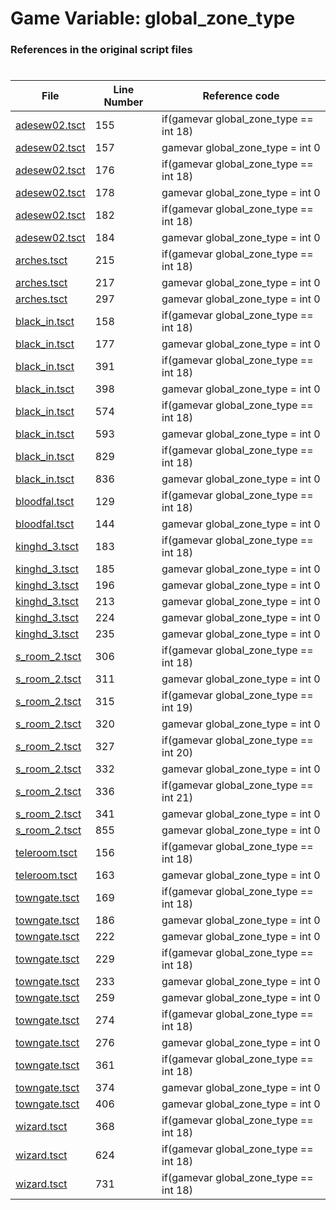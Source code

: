 # Game Variable: global_zone_type
### References in the original script files

#

| File | Line Number | Reference code |
| --- | --- | --- |
| [adesew02.tsct](../../../out/adesew02.tsct#L155) | 155 | if(gamevar global_zone_type == int 18) |
| [adesew02.tsct](../../../out/adesew02.tsct#L157) | 157 | gamevar global_zone_type = int 0 |
| [adesew02.tsct](../../../out/adesew02.tsct#L176) | 176 | if(gamevar global_zone_type == int 18) |
| [adesew02.tsct](../../../out/adesew02.tsct#L178) | 178 | gamevar global_zone_type = int 0 |
| [adesew02.tsct](../../../out/adesew02.tsct#L182) | 182 | if(gamevar global_zone_type == int 18) |
| [adesew02.tsct](../../../out/adesew02.tsct#L184) | 184 | gamevar global_zone_type = int 0 |
| [arches.tsct](../../../out/arches.tsct#L215) | 215 | if(gamevar global_zone_type == int 18) |
| [arches.tsct](../../../out/arches.tsct#L217) | 217 | gamevar global_zone_type = int 0 |
| [arches.tsct](../../../out/arches.tsct#L297) | 297 | gamevar global_zone_type = int 0 |
| [black_in.tsct](../../../out/black_in.tsct#L158) | 158 | if(gamevar global_zone_type == int 18) |
| [black_in.tsct](../../../out/black_in.tsct#L177) | 177 | gamevar global_zone_type = int 0 |
| [black_in.tsct](../../../out/black_in.tsct#L391) | 391 | if(gamevar global_zone_type == int 18) |
| [black_in.tsct](../../../out/black_in.tsct#L398) | 398 | gamevar global_zone_type = int 0 |
| [black_in.tsct](../../../out/black_in.tsct#L574) | 574 | if(gamevar global_zone_type == int 18) |
| [black_in.tsct](../../../out/black_in.tsct#L593) | 593 | gamevar global_zone_type = int 0 |
| [black_in.tsct](../../../out/black_in.tsct#L829) | 829 | if(gamevar global_zone_type == int 18) |
| [black_in.tsct](../../../out/black_in.tsct#L836) | 836 | gamevar global_zone_type = int 0 |
| [bloodfal.tsct](../../../out/bloodfal.tsct#L129) | 129 | if(gamevar global_zone_type == int 18) |
| [bloodfal.tsct](../../../out/bloodfal.tsct#L144) | 144 | gamevar global_zone_type = int 0 |
| [kinghd_3.tsct](../../../out/kinghd_3.tsct#L183) | 183 | if(gamevar global_zone_type == int 18) |
| [kinghd_3.tsct](../../../out/kinghd_3.tsct#L185) | 185 | gamevar global_zone_type = int 0 |
| [kinghd_3.tsct](../../../out/kinghd_3.tsct#L196) | 196 | gamevar global_zone_type = int 0 |
| [kinghd_3.tsct](../../../out/kinghd_3.tsct#L213) | 213 | gamevar global_zone_type = int 0 |
| [kinghd_3.tsct](../../../out/kinghd_3.tsct#L224) | 224 | gamevar global_zone_type = int 0 |
| [kinghd_3.tsct](../../../out/kinghd_3.tsct#L235) | 235 | gamevar global_zone_type = int 0 |
| [s_room_2.tsct](../../../out/s_room_2.tsct#L306) | 306 | if(gamevar global_zone_type == int 18) |
| [s_room_2.tsct](../../../out/s_room_2.tsct#L311) | 311 | gamevar global_zone_type = int 0 |
| [s_room_2.tsct](../../../out/s_room_2.tsct#L315) | 315 | if(gamevar global_zone_type == int 19) |
| [s_room_2.tsct](../../../out/s_room_2.tsct#L320) | 320 | gamevar global_zone_type = int 0 |
| [s_room_2.tsct](../../../out/s_room_2.tsct#L327) | 327 | if(gamevar global_zone_type == int 20) |
| [s_room_2.tsct](../../../out/s_room_2.tsct#L332) | 332 | gamevar global_zone_type = int 0 |
| [s_room_2.tsct](../../../out/s_room_2.tsct#L336) | 336 | if(gamevar global_zone_type == int 21) |
| [s_room_2.tsct](../../../out/s_room_2.tsct#L341) | 341 | gamevar global_zone_type = int 0 |
| [s_room_2.tsct](../../../out/s_room_2.tsct#L855) | 855 | gamevar global_zone_type = int 0 |
| [teleroom.tsct](../../../out/teleroom.tsct#L156) | 156 | if(gamevar global_zone_type == int 18) |
| [teleroom.tsct](../../../out/teleroom.tsct#L163) | 163 | gamevar global_zone_type = int 0 |
| [towngate.tsct](../../../out/towngate.tsct#L169) | 169 | if(gamevar global_zone_type == int 18) |
| [towngate.tsct](../../../out/towngate.tsct#L186) | 186 | gamevar global_zone_type = int 0 |
| [towngate.tsct](../../../out/towngate.tsct#L222) | 222 | gamevar global_zone_type = int 0 |
| [towngate.tsct](../../../out/towngate.tsct#L229) | 229 | if(gamevar global_zone_type == int 18) |
| [towngate.tsct](../../../out/towngate.tsct#L233) | 233 | gamevar global_zone_type = int 0 |
| [towngate.tsct](../../../out/towngate.tsct#L259) | 259 | gamevar global_zone_type = int 0 |
| [towngate.tsct](../../../out/towngate.tsct#L274) | 274 | if(gamevar global_zone_type == int 18) |
| [towngate.tsct](../../../out/towngate.tsct#L276) | 276 | gamevar global_zone_type = int 0 |
| [towngate.tsct](../../../out/towngate.tsct#L361) | 361 | if(gamevar global_zone_type == int 18) |
| [towngate.tsct](../../../out/towngate.tsct#L374) | 374 | gamevar global_zone_type = int 0 |
| [towngate.tsct](../../../out/towngate.tsct#L406) | 406 | gamevar global_zone_type = int 0 |
| [wizard.tsct](../../../out/wizard.tsct#L368) | 368 | if(gamevar global_zone_type == int 18) |
| [wizard.tsct](../../../out/wizard.tsct#L624) | 624 | if(gamevar global_zone_type == int 18) |
| [wizard.tsct](../../../out/wizard.tsct#L731) | 731 | if(gamevar global_zone_type == int 18) |
